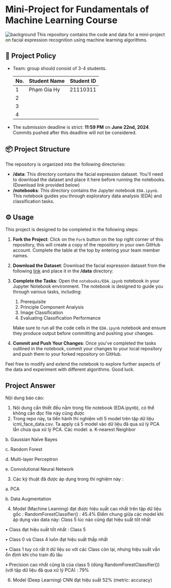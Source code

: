 # Mini-Project for Fundamentals of Machine Learning Course
![background](./materials/ai_wp.jpg)
This repository contains the code and data for a mini-project on facial expression recognition using machine learning algorithms.

## 📑 Project Policy
- Team: group should consist of 3-4 students.

    |No.| Student Name    | Student ID |
    | --------| -------- | ------- |
    |1|Phạm Gia Hy|21110311|
    |2|||
    |3|||
    |4|||

- The submission deadline is strict: **11:59 PM** on **June 22nd, 2024**. Commits pushed after this deadline will not be considered.

## 📦 Project Structure

The repository is organized into the following directories:

- **/data**: This directory contains the facial expression dataset. You'll need to download the dataset and place it here before running the notebooks. (Download link provided below)
- **/notebooks**: This directory contains the Jupyter notebook ```EDA.ipynb```. This notebook guides you through exploratory data analysis (EDA) and classification tasks.

## ⚙️ Usage

This project is designed to be completed in the following steps:

1. **Fork the Project**: Click on the ```Fork``` button on the top right corner of this repository, this will create a copy of the repository in your own GitHub account. Complete the table at the top by entering your team member names.

2. **Download the Dataset**: Download the facial expression dataset from the following [link](https://mega.nz/file/foM2wDaa#GPGyspdUB2WV-fATL-ZvYj3i4FqgbVKyct413gxg3rE) and place it in the **/data** directory:

3. **Complete the Tasks**: Open the ```notebooks/EDA.ipynb``` notebook in your Jupyter Notebook environment. The notebook is designed to guide you through various tasks, including:
    
    1. Prerequisite
    2. Principle Component Analysis
    3. Image Classification
    4. Evaluating Classification Performance 

    Make sure to run all the code cells in the ```EDA.ipynb``` notebook and ensure they produce output before committing and pushing your changes.

5. **Commit and Push Your Changes**: Once you've completed the tasks outlined in the notebook, commit your changes to your local repository and push them to your forked repository on GitHub.


Feel free to modify and extend the notebook to explore further aspects of the data and experiment with different algorithms. Good luck.

## Project Answer
Nội dung báo cáo:
1. Nội dung cần thiết đều nằm trong file notebook (EDA.ipynb), có thể không cần đọc file này cũng
được
2. Trong repo này, ta tiến hành thí nghiệm với 5 model trên tập dữ liệu icml_face_data.csv. Ta
apply cả 5 model vào dữ liệu đã qua xử lý PCA lẫn chưa qua xử lý PCA.
Các model:
a. K-nearest Neighbor

b. Gaussian Naïve Bayes

c. Random Forest

d. Multi-layer Perceptron

e. Convolutional Neural Network

3. Các kỹ thuật đã được áp dụng trong thí nghiệm này :
   
a. PCA

b. Data Augmentation

4. Model (Machine Learning) đạt được hiệu suất cao nhất trên tập dữ liệu gốc :
RandomForestClassifier() : 45.4%
Điểm chung giữa các model khi áp dụng vào data này: Class 5 lúc nào cũng đạt hiệu suất tốt nhất

• Class đạt hiệu suất tốt nhất : Class 5

• Class 0 và Class 4 luôn đạt hiệu suất thấp nhất

• Class 1 tuy có rất ít dữ liệu so với các Class còn lại, nhưng hiệu suất vẫn ổn định khi cho train
đủ lâu

• Precision cao nhất cũng là của class 5 (dùng RandomForestClassifier())
(với tập dữ liệu đã qua xử lý PCA) : 79%

6. Model (Deep Learning) CNN đạt hiệu suất 52% (metric: accuracy)
